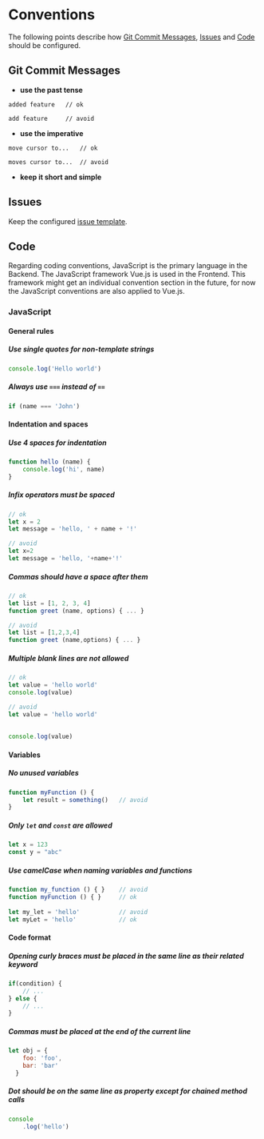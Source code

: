 # Conventions

The following points describe how [Git Commit Messages](#git-commit-messages), [Issues](#issues) and [Code](#code) should be configured.

## Git Commit Messages

- **use the past tense**
```
added feature   // ok

add feature     // avoid
```
- **use the imperative**
```
move cursor to...   // ok

moves cursor to...  // avoid
```
- **keep it short and simple**

## Issues

Keep the configured [issue template](https://github.com/mi-classroom/mi-web-technologien-beiboot-ss2020-AnleAnja/tree/master/.github/ISSUE_TEMPLATE).

## Code

Regarding coding conventions, JavaScript is the primary language in the Backend. The JavaScript framework Vue.js is used in the Frontend. This framework might get an individual convention section in the future, for now the JavaScript conventions are also applied to Vue.js.

### JavaScript

#### General rules

##### Use single quotes for non-template strings

```js
console.log('Hello world')
```

##### Always use `===` instead of `==`
```js
if (name === 'John')
```

#### Indentation and spaces

##### Use 4 spaces for indentation
```js
function hello (name) {
    console.log('hi', name)
}
```

##### Infix operators must be spaced
```js
// ok
let x = 2
let message = 'hello, ' + name + '!'

// avoid
let x=2
let message = 'hello, '+name+'!'
```

##### Commas should have a space after them
```js
// ok
let list = [1, 2, 3, 4]
function greet (name, options) { ... }

// avoid
let list = [1,2,3,4]
function greet (name,options) { ... }
```

##### Multiple blank lines are not allowed
```js
// ok
let value = 'hello world'
console.log(value)

// avoid
let value = 'hello world'
 
 
console.log(value)
```

#### Variables

##### No unused variables
```js
function myFunction () {
    let result = something()   // avoid
}
```

##### Only `let` and `const` are allowed
```js
let x = 123
const y = "abc"
```

##### Use camelCase when naming variables and functions
```js
function my_function () { }    // avoid
function myFunction () { }     // ok
 
let my_let = 'hello'           // avoid
let myLet = 'hello'            // ok
```

#### Code format

##### Opening curly braces must be placed in the same line as their related keyword
```js
if(condition) {
    // ...
} else {
    // ...
}
```

##### Commas must be placed at the end of the current line
```js
let obj = {
    foo: 'foo',
    bar: 'bar'   
  }
```

##### Dot should be on the same line as property except for chained method calls
```js
console
    .log('hello')
```
